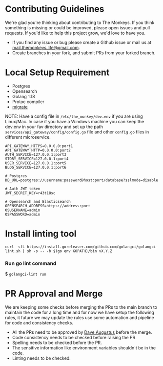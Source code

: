 # Contributing Guidelines
We're glad you're thinking about contributing to The Monkeys. If you think something is missing or could be improved, please open issues and pull requests. If you'd like to help this project grow, we'd love to have you. 

* If you find any issue or bug please create a Github issue or mail us at [mail.themonkeys.life@gmail.com](mail.themonkeys.life@gmail.com). 
* Create branches in your fork, and submit PRs from your forked branch.

# Local Setup Requirement
* Postgres
* Opensearch
* Golang 1.18
* Protoc compiler
* [migrate](https://github.com/golang-migrate/migrate)

NOTE: Have a config file in `/etc/the_monkey/dev.env` if you are using Linux/Mac. In case if you have a Windows machine you can keep the dev.env in your fav directory and set up the path `services/api_gateway/config/config.go` file and other `config.go` files in different microservice.

```
API_GATEWAY_HTTPS=0.0.0.0:port1
API_GATEWAY_HTTP=0.0.0.0:port2
AUTH_SERVICE=127.0.0.1:port3
STORY_SERVICE=127.0.0.1:port4
USER_SERVICE=127.0.0.1:port5
BLOG_SERVICE=127.0.0.1:port6

# Postgres
DB_URL=postgres://username:password@host:port/database?sslmode=disable

# Auth JWT token
JWT_SECRET_KEY=r43t18sc

# Opensearch and Elasticsearch
OPENSEARCH_ADDRESS=https://address:port
OSUSERNAME=admin
OSPASSWORD=admin

```




# Install linting tool
```
curl -sfL https://install.goreleaser.com/github.com/golangci/golangci-lint.sh | sh -s -- -b $(go env GOPATH)/bin vX.Y.Z
```

### Run go lint command
$ `golangci-lint run`



# PR Approval and Merge

We are keeping some checks before merging the PRs to the main branch to maintain the code for a long time and for now we have setup the following rules, it future we may update the rules use some automation and pipeline for code and consistency checks.

* All the PRs need to be approved by [Dave Augustus](https://github.com/daveaugustus) before the merge.
* Code consistency needs to be checked before raising the PR.
* Spelling needs to be checked before the PR.
* The sensitive information like environment variables shouldn't be in the code.
* Linting needs to be checked.

